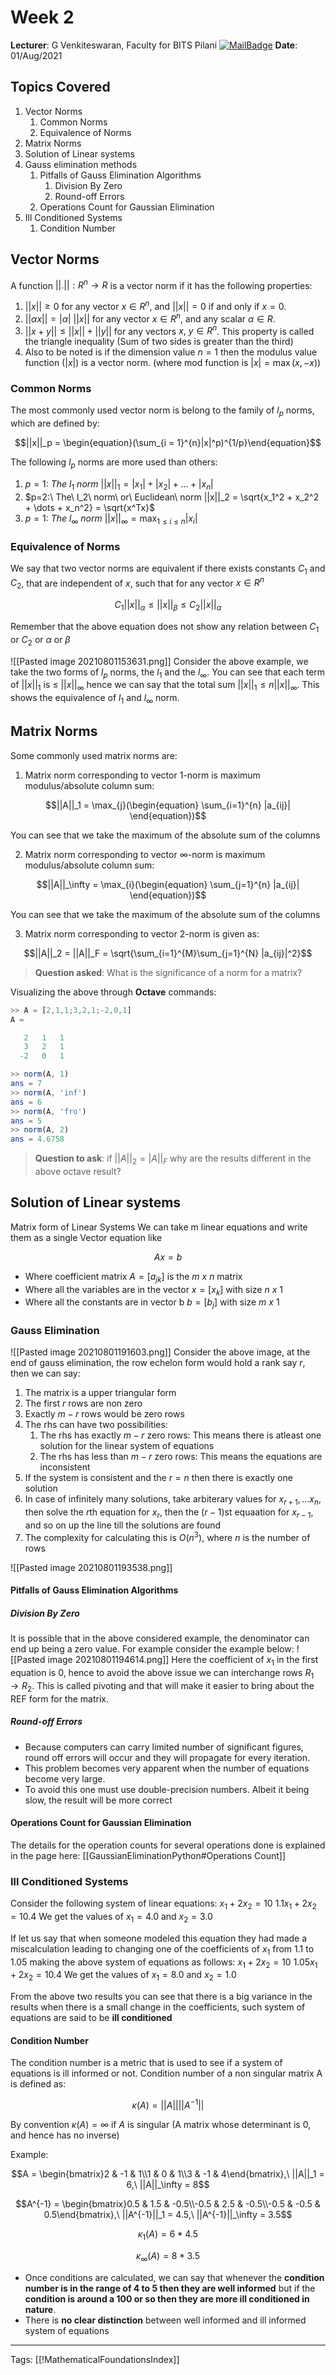 # Week 2
**Lecturer**: G Venkiteswaran, Faculty for BITS Pilani
[![MailBadge](https://img.shields.io/badge/-gvenki@pilani.bits--pilani.ac.in-EA4335?style=for-the-badge&logo=gmail&logoColor=white)](mailto:gvenki@pilani.bits-pilani.ac.in)
**Date**: 01/Aug/2021

## Topics Covered
1. Vector Norms
	1. Common Norms
	2. Equivalence of Norms
2. Matrix Norms
3. Solution of Linear systems
4. Gauss elimination methods
	1. Pitfalls of Gauss Elimination Algorithms
		1. Division By Zero
		2. Round-off Errors
	2. Operations Count for Gaussian Elimination
5. Ill Conditioned Systems
	1. Condition Number


## Vector Norms
A function $|| . || : R^n \rightarrow R$ is a vector norm if it has the following properties:
1.  $||x|| \ge 0$ for any vector $x  \in R^n$, and $||x|| = 0$ if and only if $x  = 0$.
2.  $||\alpha x|| = |\alpha|\ ||x||$ for any vector $x  \in R^n$, and any scalar $\alpha \in R$.
3.  $||x+y|| \le ||x|| + ||y||$ for any vectors $x,\ y  \in R^n$. This property is called the triangle inequality (Sum of two sides is greater than the third)
4.  Also to be noted is if the dimension value $n=1$ then the modulus value function ($|x|$) is a vector norm. (where mod function is $|x| = \max(x,-x)$)

### Common Norms
The most commonly used vector norm is  belong to the family of $l_p$ norms, which are defined by:

$$||x||_p = \begin{equation}(\sum_{i = 1}^{n}|x|^p)^{1/p}\end{equation}$$

The following $l_p$ norms are more used than others:
1. $p=1:\ The\ l_1\ norm\ ||x||_1 = |x_1| + |x_2| + \dots + |x_n|$
2. $p=2:\ The\ l_2\ norm\ or\ Euclidean\ norm ||x||_2 = \sqrt{x_1^2 + x_2^2 + \dots + x_n^2} = \sqrt{x^Tx}$
3. $p=1:\ The\ l_\infty\ norm\ ||x||_{\infty} = \max_{1\le i\le n}|x_i|$

### Equivalence of Norms
We say that two vector norms are equivalent if there exists constants $C_1$ and $C_2$, that are independent of $x$, such that for any vector $x  \in R^n$

$$C_1||x||_\alpha \le ||x||_\beta \le C_2||x||_\alpha$$

Remember that the above equation does not show any relation between $C_1$ or $C_2$ or $\alpha$ or $\beta$

![[Pasted image 20210801153631.png]]
Consider the above example, we take the two forms of $l_p$ norms, the $l_1$ and the $l_\infty$.
You can see that each term of $||x||_1$ is $\le \ ||x||_\infty$ hence we can say that the total sum $||x||_1 \le n||x||_\infty$.
This shows the equivalence of $l_1$ and $l_\infty$ norm.



## Matrix Norms
Some commonly used matrix norms are:
1. Matrix norm corresponding to vector $1$-norm is maximum modulus/absolute column sum:

$$||A||_1 = \max_{j}(\begin{equation} \sum_{i=1}^{n} |a_{ij}| \end{equation})$$

You can see that we take the maximum of the absolute sum of the columns

2. Matrix norm corresponding to vector $\infty$-norm is maximum modulus/absolute column sum:

$$||A||_\infty = \max_{i}(\begin{equation} \sum_{j=1}^{n} |a_{ij}| \end{equation})$$

You can see that we take the maximum of the absolute sum of the columns

3. Matrix norm corresponding to vector $2$-norm is given as:

$$||A||_2 = ||A||_F = \sqrt{\sum_{i=1}^{M}\sum_{j=1}^{N} |a_{ij}|^2}$$

> **Question asked**: What is the significance of a norm for a matrix? 

Visualizing the above through **Octave** commands:
```octave
>> A = [2,1,1;3,2,1;-2,0,1]
A =

   2   1   1
   3   2   1
  -2   0   1

>> norm(A, 1)
ans = 7
>> norm(A, 'inf')
ans = 6
>> norm(A, 'fro')
ans = 5
>> norm(A, 2)
ans = 4.6758
```
> **Question to ask**: if $||A||_2 = |A||_F$ why are the results different in the above octave result? 

## Solution of Linear systems
Matrix form of Linear Systems
We can take m linear equations and write them as a single Vector equation like 

$$Ax=b$$

- Where coefficient matrix $A = [a_{jk}]$ is the $m\ x\ n$ matrix
- Where all the variables are in the vector $x = [x_k]$ with size $n\ x\ 1$
- Where all the constants are in vector b $b = [b_j]$ with size $m\ x\ 1$

### Gauss Elimination
![[Pasted image 20210801191603.png]]
Consider the above image, at the end of gauss elimination, the row echelon form would hold a rank say $r$, then we can say:
1. The matrix is a upper triangular form
2. The first $r$ rows are non zero
3. Exactly $m-r$ rows would be zero rows
4. The rhs can have two possibilities:
	1. The rhs has exactly $m-r$ zero rows: This means there is atleast one solution for the linear system of equations
	2. The rhs has less than $m-r$ zero rows: This means the equations are inconsistent
5. If the system is consistent and the $r = n$ then there is exactly one solution
6. In case of infinitely many solutions, take arbiterary values for $x_{r+1},\dots x_n$, then solve the $r$th equation for $x_r$, then the $(r-1)$st equaation for $x_{r-1}$, and so on up the line till the solutions are found
7. The complexity for calculating this is $O(n^3)$, where $n$ is the number of rows

![[Pasted image 20210801193538.png]]

#### Pitfalls of Gauss Elimination Algorithms
##### Division By Zero
It is possible that in the above considered example, the denominator can end up being a zero value. For example consider the example below:
![[Pasted image 20210801194614.png]]
Here the coefficient of $x_1$ in the first equation is 0, hence to avoid the above issue we can interchange rows $R_1 \rightarrow R_2$. This is called pivoting and that will make it easier to bring about the REF form for the matrix.

##### Round-off Errors
- Because computers can carry limited number of significant figures, round off errors will occur and they will propagate for every iteration.
- This problem becomes very apparent when the number of equations become very large. 
- To avoid this one must use double-precision numbers. Albeit it being slow, the result will be more correct

#### Operations Count for Gaussian Elimination
The details for the operation counts for several operations done is explained in the page here: [[GaussianEliminationPython#Operations Count]]

### Ill Conditioned Systems
Consider the following system of linear equations:
$x_1 + 2x_2 = 10$ 
$1.1x_1 + 2x_2 = 10.4$
We get the values of $x_1 = 4.0$ and $x_2 = 3.0$

If let us say that when someone modeled this equation they had made a miscalculation leading to changing one of the coefficients of $x_1$ from $1.1$ to $1.05$ making the above system of equations as follows:
$x_1 + 2x_2 = 10$ 
$1.05x_1 + 2x_2 = 10.4$
We get the values of $x_1 = 8.0$ and $x_2 = 1.0$

From the above two results you can see that there is a big variance in the results when there is a small change in the coefficients, such system of equations are said to be **ill conditioned**

#### Condition Number
The condition number is a metric that is used to see if a system of equations is ill informed or not. Condition number of a non singular matrix A is defined as:

$$\kappa(A) = ||A|| ||A^{-1}||$$

By convention $\kappa(A) = \infty$ if $A$ is singular (A matrix whose determinant is 0, and hence has no inverse)

Example:

$$A = \begin{bmatrix}2 & -1 & 1\\1 & 0 & 1\\3 & -1 & 4\end{bmatrix},\ ||A||_1 = 6,\ ||A||_\infty = 8$$

$$A^{-1} = \begin{bmatrix}0.5 & 1.5 & -0.5\\-0.5 & 2.5 & -0.5\\-0.5 & -0.5 & 0.5\end{bmatrix},\ ||A^{-1}||_1 = 4.5,\ ||A^{-1}||_\infty = 3.5$$

$$\kappa_1(A) = 6 * 4.5$$

$$\kappa_\infty(A) = 8 * 3.5$$

- Once conditions are calculated, we can say that whenever the **condition number is in the range of 4 to 5 then they are well informed** but if the **condition is around a 100 or so then they are more ill conditioned in nature**. 
- There is **no clear distinction** between well informed and ill informed system of equations

---
Tags: [[!MathematicalFoundationsIndex]]